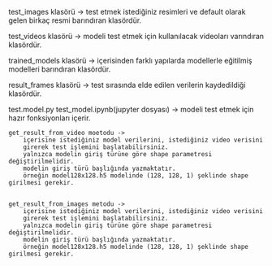 test_images klasörü -> 
	test etmek istediğiniz resimleri ve default olarak gelen birkaç resmi barındıran
	klasördür. 

test_videos klasörü ->
	modeli test etmek için kullanılacak videoları varındıran klasördür.

trained_models klasörü ->
	içerisinden farklı yapılarda modellerle eğitilmiş modelleri barındıran klasördür.

result_frames klasörü ->
	test sırasında elde edilen verilerin kaydedildiği klasördür.

test.model.py 
test_model.ipynb(jupyter dosyası) ->
	modeli test etmek için hazır fonksiyonları içerir.

	get_result_from_video moetodu ->
		içerisine istediğiniz model verilerini, istediğiniz video verisini
		girerek test işlemini başlatabilirsiniz.
		yalnızca modelin giriş türüne göre shape parametresi değiştirilmelidir.
		modelin giriş türü başlığında yazmaktatır.
		örneğin model128x128.h5 modelinde (128, 128, 1) şeklinde shape girilmesi gerekir.
	
	
	get_result_from_images metodu ->
		içerisine istediğiniz model verilerini, istediğiniz video verisini
		girerek test işlemini başlatabilirsiniz.
		yalnızca modelin giriş türüne göre shape parametresi değiştirilmelidir.
		modelin giriş türü başlığında yazmaktatır.
		örneğin model128x128.h5 modelinde (128, 128, 1) şeklinde shape girilmesi gerekir.
	